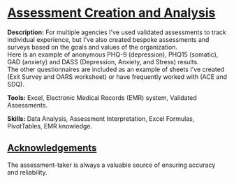 # <ins> Assessment Creation and Analysis </ins>
**Description:** For multiple agencies I've used validated assessments to track individual experience, but I've also created bespoke assessments and surveys based on the goals and values of the organization. \
Here is an example of anonymous PHQ-9 (depression), PHQ15 (somatic), GAD (anxiety) and DASS (Depression, Anxiety, and Stress) results. \
The other questionnaires are included as an example of sheets I've created (Exit Survey and OARS worksheet) or have frequently worked with (ACE and SDQ). 

**Tools:** Excel, Electronic Medical Records (EMR) system, Validated Assessments.

**Skills:** Data Analysis, Assessment Interpretation, Excel Formulas, PivotTables, EMR knowledge. 

## <ins>Acknowledgements </ins>
The assessment-taker is always a valuable source of ensuring accuracy and reliability. 
